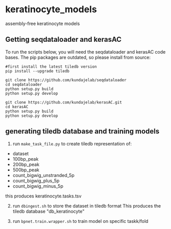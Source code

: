 # keratinocyte_models
assembly-free keratinocyte models


## Getting seqdataloader and kerasAC 
To run the scripts below, you will need the seqdataloader and kerasAC code bases. The pip packages are outdated, so please install from source: 
```
#first install the latest tiledb version 
pip install --upgrade tiledb 

git clone https://github.com/kundajelab/seqdataloader
cd seqdataloader 
python setup.py build 
python setup.py develop 
```

```
git clone https://github.com/kundajelab/kerasAC.git 
cd kerasAC 
python setup.py build 
python setup.py develop 
```

## generating tiledb database and training models 
1) run `make_task_file.py` to  create tiledb representation of:

* dataset
* 100bp_peak
* 200bp_peak
* 500bp_peak
* count_bigwig_unstranded_5p
* count_bigwig_plus_5p
* count_bigwig_minus_5p

this produces keratinocyte.tasks.tsv

2) run `dbingest.sh` to store the dataset in tiledb format
This produces the tiledb database "db_keratinocyte"

3) run `bpnet.train.wrapper.sh` to train model on specific taskk/fold

